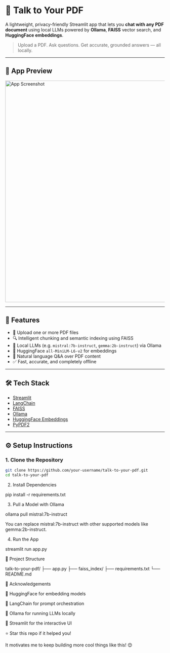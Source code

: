 # 🧠 Talk to Your PDF

A lightweight, privacy-friendly Streamlit app that lets you **chat with any PDF document** using local LLMs powered by **Ollama**, **FAISS** vector search, and **HuggingFace embeddings**.

> Upload a PDF. Ask questions. Get accurate, grounded answers — all locally.

---

## 📸 App Preview

<img src="https://github.com/user-attachments/assets/d91e6ef2-1d48-4f0d-a1da-f116f7ed1320" alt="App Screenshot" width="700" />

---

## 🚀 Features

- 📂 Upload one or more PDF files
- 🔍 Intelligent chunking and semantic indexing using FAISS
- 🧠 Local LLMs (e.g. `mistral:7b-instruct`, `gemma:2b-instruct`) via Ollama
- 🔗 HuggingFace `all-MiniLM-L6-v2` for embeddings
- 💬 Natural language Q&A over PDF content
- ✅ Fast, accurate, and completely offline

---

## 🛠️ Tech Stack

- [Streamlit](https://streamlit.io/)
- [LangChain](https://www.langchain.com/)
- [FAISS](https://github.com/facebookresearch/faiss)
- [Ollama](https://ollama.com/)
- [HuggingFace Embeddings](https://huggingface.co/sentence-transformers/all-MiniLM-L6-v2)
- [PyPDF2](https://pypi.org/project/PyPDF2/)

---

## ⚙️ Setup Instructions

### 1. Clone the Repository

```bash
git clone https://github.com/your-username/talk-to-your-pdf.git
cd talk-to-your-pdf

```
2. Install Dependencies

pip install -r requirements.txt


3. Pull a Model with Ollama

ollama pull mistral:7b-instruct

You can replace mistral:7b-instruct with other supported models like gemma:2b-instruct.

4. Run the App

streamlit run app.py


📁 Project Structure

talk-to-your-pdf/
├── app.py
├── faiss_index/
├── requirements.txt
└── README.md


🙌 Acknowledgements

🤗 HuggingFace for embedding models

🔗 LangChain for prompt orchestration

🐙 Ollama for running LLMs locally

🎈 Streamlit for the interactive UI

⭐️ Star this repo if it helped you!

It motivates me to keep building more cool things like this! 😊
